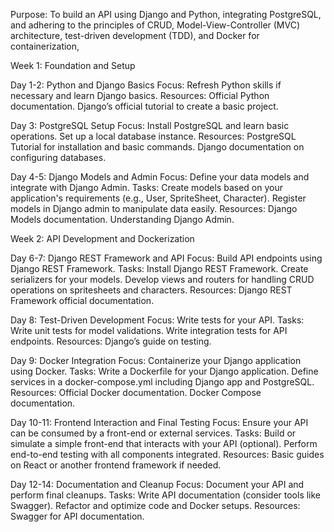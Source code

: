 Purpose: To build an API using Django and Python, integrating PostgreSQL, and adhering to the principles of CRUD, Model-View-Controller (MVC) architecture, test-driven development (TDD), and Docker for containerization,


Week 1: Foundation and Setup

Day 1-2: Python and Django Basics
Focus: Refresh Python skills if necessary and learn Django basics.
Resources:
Official Python documentation.
Django’s official tutorial to create a basic project.

Day 3: PostgreSQL Setup
Focus: Install PostgreSQL and learn basic operations. Set up a local database instance.
Resources:
PostgreSQL Tutorial for installation and basic commands.
Django documentation on configuring databases.

Day 4-5: Django Models and Admin
Focus: Define your data models and integrate with Django Admin.
Tasks:
Create models based on your application's requirements (e.g., User, SpriteSheet, Character).
Register models in Django admin to manipulate data easily.
Resources:
Django Models documentation.
Understanding Django Admin.

Week 2: API Development and Dockerization

Day 6-7: Django REST Framework and API
Focus: Build API endpoints using Django REST Framework.
Tasks:
Install Django REST Framework.
Create serializers for your models.
Develop views and routers for handling CRUD operations on spritesheets and characters.
Resources:
Django REST Framework official documentation.

Day 8: Test-Driven Development
Focus: Write tests for your API.
Tasks:
Write unit tests for model validations.
Write integration tests for API endpoints.
Resources:
Django’s guide on testing.

Day 9: Docker Integration
Focus: Containerize your Django application using Docker.
Tasks:
Write a Dockerfile for your Django application.
Define services in a docker-compose.yml including Django app and PostgreSQL.
Resources:
Official Docker documentation.
Docker Compose documentation.

Day 10-11: Frontend Interaction and Final Testing
Focus: Ensure your API can be consumed by a front-end or external services.
Tasks:
Build or simulate a simple front-end that interacts with your API (optional).
Perform end-to-end testing with all components integrated.
Resources:
Basic guides on React or another frontend framework if needed.

Day 12-14: Documentation and Cleanup
Focus: Document your API and perform final cleanups.
Tasks:
Write API documentation (consider tools like Swagger).
Refactor and optimize code and Docker setups.
Resources:
Swagger for API documentation.
